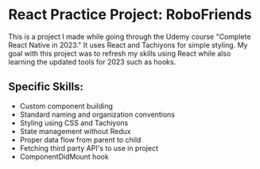 # React Practice Project: RoboFriends

This is a project I made while going through the Udemy course "Complete React Native in 2023." It uses React and Tachiyons for simple styling. My goal with this project was to refresh my skills using React while also learning the updated tools for 2023 such as hooks.

## Specific Skills:

- Custom component building
- Standard naming and organization conventions
- Styling using CSS and Tachiyons
- State management without Redux
- Proper data flow from parent to child
- Fetching third party API's to use in project
- ComponentDidMount hook
